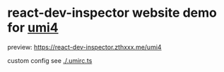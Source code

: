 # react-dev-inspector website demo for [umi4](https://umijs.org/docs/tutorials/getting-started)

preview: https://react-dev-inspector.zthxxx.me/umi4

custom config see [./.umirc.ts](https://github.com/zthxxx/react-dev-inspector/blob/master/examples/umi4/.umirc.ts)

